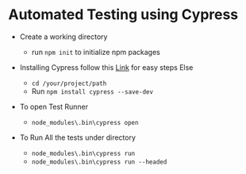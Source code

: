 # Automated Testing using Cypress 

* Create a working directory
  - run `npm init` to initialize npm packages

* Installing Cypress follow this [Link](https://docs.cypress.io) for easy steps Else
  - `cd /your/project/path`
  - Run `npm install cypress --save-dev`

* To open Test Runner
  - `node_modules\.bin\cypress open`

* To Run All the tests under directory
  - `node_modules\.bin\cypress run`
  - `node_modules\.bin\cypress run --headed`
